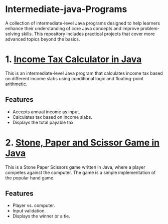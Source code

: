 # Intermediate-java-Programs
A collection of intermediate-level Java programs designed to help learners enhance their understanding of core Java concepts and improve problem-solving skills. This repository includes practical projects that cover more advanced topics beyond the basics. <br/>

# **1. [Income Tax Calculator in Java](IncomeTaxCalculator.java)**

This is an intermediate-level Java program that calculates income tax based on different income slabs using conditional logic and floating-point arithmetic.

## **Features**
- Accepts annual income as input.
- Calculates tax based on income slabs.
- Displays the total payable tax.

# **2. [Stone, Paper and Scissor Game in Java](StonePaperScissor.java)**

This is a Stone Paper Scissors game written in Java, where a player competes against the computer. The game is a simple implementation of the popular hand game.

## **Features**
- Player vs. computer.
- Input validation.
- Displays the winner or a tie.
